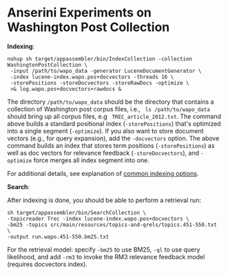 # Anserini Experiments on Washington Post Collection

**Indexing**:

```
nohup sh target/appassembler/bin/IndexCollection -collection WashingtonPostCollection \
 -input /path/to/wapo_data -generator LuceneDocumentGenerator \
 -index lucene-index.wapo.pos+docvectors -threads 16 \
 -storePositions -storeDocvectors -storeRawDocs -optimize \
 >& log.wapo.pos+docvectors+rawdocs &
```

The directory `/path/to/wapo_data` should be the directory that contains a collection of Washington post corpus files, i.e., ` ls /path/to/wapo_data` should bring up all corpus files, e.g ` TREC_article_2012.txt`. The command above builds a standard positional index
(`-storePositions`) that's optimized into a single segment (`-optimize`). If you also want to store document vectors
(e.g., for query expansion), add the `-docvectors` option.  The above command builds an index that stores term positions
(`-storePositions`) as well as doc vectors for relevance feedback (`-storeDocvectors`), and `-optimize` force merges all
index segment into one.

For additional details, see explanation of [common indexing options](common-indexing-options.md).

**Search**:

After indexing is done, you should be able to perform a retrieval run:

```
sh target/appassembler/bin/SearchCollection \
-topicreader Trec -index lucene-index.wapo.pos+docvectors \
-bm25 -topics src/main/resources/topics-and-qrels/topics.451-550.txt  \
-output run.wapo.451-550.bm25.txt
```

For the retrieval model: specify `-bm25` to use BM25, `-ql` to use query likelihood, and add `-rm3` to invoke the RM3
relevance feedback model (requires docvectors index).
